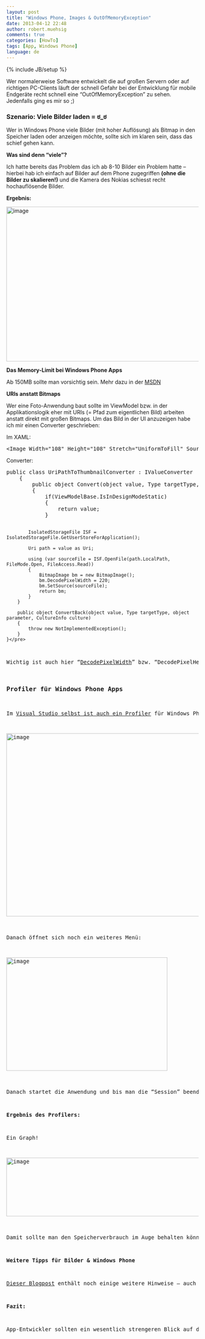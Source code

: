 ```yaml
---
layout: post
title: "Windows Phone, Images & OutOfMemoryException"
date: 2013-04-12 22:48
author: robert.muehsig
comments: true
categories: [HowTo]
tags: [App, Windows Phone]
language: de
---
```

{% include JB/setup %}
<p>Wer normalerweise Software entwickelt die auf großen Servern oder auf richtigen PC-Clients läuft der schnell Gefahr bei der Entwicklung für mobile Endgeräte recht schnell eine “OutOfMemoryException” zu sehen. Jedenfalls ging es mir so ;)</p> <h3>Szenario: Viele Bilder laden = ಠ_ಠ</h3> <p>Wer in Windows Phone viele Bilder (mit hoher Auflösung) als Bitmap in den Speicher laden oder anzeigen möchte, sollte sich im klaren sein, dass das schief gehen kann.</p> <p><strong>Was sind denn “viele”?</strong></p> <p>Ich hatte bereits das Problem das ich ab 8-10 Bilder ein Problem hatte – hierbei hab ich einfach auf Bilder auf dem Phone zugegriffen <strong>(ohne die Bilder zu skalieren!)</strong> und die Kamera des Nokias schiesst recht hochauflösende Bilder.</p> <p><strong>Ergebnis:</strong></p> <p><a href="{{BASE_PATH}}/assets/wp-images-de/image1816.png"><img title="image" style="border-left-width: 0px; border-right-width: 0px; border-bottom-width: 0px; display: inline; border-top-width: 0px" border="0" alt="image" src="{{BASE_PATH}}/assets/wp-images-de/image_thumb969.png" width="581" height="404"></a> </p> <p><strong>Das Memory-Limit bei Windows Phone Apps</strong></p> <p>Ab 150MB sollte man vorsichtig sein. Mehr dazu in der <a href="http://msdn.microsoft.com/en-us/library/windowsphone/develop/jj681682(v=vs.105).aspx">MSDN</a></p> <p><strong>URIs anstatt Bitmaps</strong></p> <p>Wer eine Foto-Anwendung baut sollte im ViewModel bzw. in der Applikationslogik eher mit URIs (= Pfad zum eigentlichen Bild) arbeiten anstatt direkt mit großen Bitmaps. Um das Bild in der UI anzuzeigen habe ich mir einen Converter geschrieben:</p> <p>Im XAML:</p><pre class="brush: csharp; auto-links: true; collapse: false; first-line: 1; gutter: true; html-script: false; light: false; ruler: false; smart-tabs: true; tab-size: 4; toolbar: true;">&lt;Image Width="108" Height="108" Stretch="UniformToFill" Source="{Binding PhotoSource, Converter={StaticResource UriPathToThumbnailConverter}}" /&gt;</pre>
<p>Converter:</p><pre class="brush: csharp; auto-links: true; collapse: false; first-line: 1; gutter: true; html-script: false; light: false; ruler: false; smart-tabs: true; tab-size: 4; toolbar: true;">public class UriPathToThumbnailConverter : IValueConverter
    {
        public object Convert(object value, Type targetType, object parameter, System.Globalization.CultureInfo culture)
        {
            if(ViewModelBase.IsInDesignModeStatic)
            {
                return value;
            }

            IsolatedStorageFile ISF = IsolatedStorageFile.GetUserStoreForApplication();

            Uri path = value as Uri;

            using (var sourceFile = ISF.OpenFile(path.LocalPath, FileMode.Open, FileAccess.Read))
            {
                BitmapImage bm = new BitmapImage();
                bm.DecodePixelWidth = 220;
                bm.SetSource(sourceFile);
                return bm;
            }
        }

        public object ConvertBack(object value, Type targetType, object parameter, CultureInfo culture)
        {
            throw new NotImplementedException();
        }
    }</pre>
<p>Wichtig ist auch hier “<a href="http://msdn.microsoft.com/en-us/library/system.windows.media.imaging.bitmapimage.decodepixelwidth.aspx">DecodePixelWidth</a>” bzw. “DecodePixelHeight” zu setzen – damit kann wird das Bild auf eine bestimmte größe festgelegt und ich hatte die Memory Probleme in den Griff bekommen.</p>
<h3><strong>Profiler für Windows Phone Apps</strong> </h3>
<p>Im <a href="http://msdn.microsoft.com/en-us/library/windowsphone/develop/jj215908(v=vs.105).aspx">Visual Studio selbst ist auch ein Profiler</a> für Windows Phone Apps enthalten:</p>
<p><a href="{{BASE_PATH}}/assets/wp-images-de/image1817.png"><img title="image" style="border-top: 0px; border-right: 0px; border-bottom: 0px; border-left: 0px; display: inline" border="0" alt="image" src="{{BASE_PATH}}/assets/wp-images-de/image_thumb970.png" width="558" height="478"></a> </p>
<p>Danach öffnet sich noch ein weiteres Menü:</p>
<p><a href="{{BASE_PATH}}/assets/wp-images-de/image1818.png"><img title="image" style="border-top: 0px; border-right: 0px; border-bottom: 0px; border-left: 0px; display: inline" border="0" alt="image" src="{{BASE_PATH}}/assets/wp-images-de/image_thumb971.png" width="422" height="296"></a> </p>
<p>Danach startet die Anwendung und bis man die “Session” beendet werden Daten aufgenommen.</p>
<p><strong>Ergebnis des Profilers:</strong></p>
<p>Ein Graph!</p>
<p><a href="{{BASE_PATH}}/assets/wp-images-de/image1819.png"><img title="image" style="border-top: 0px; border-right: 0px; border-bottom: 0px; border-left: 0px; display: inline" border="0" alt="image" src="{{BASE_PATH}}/assets/wp-images-de/image_thumb972.png" width="545" height="153"></a> </p>
<p>Damit sollte man den Speicherverbrauch im Auge behalten können und optimieren.</p>
<p><strong>Weitere Tipps für Bilder &amp; Windows Phone</strong></p>
<p><a href="http://blogs.msdn.com/b/swick/archive/2011/04/07/image-tips-for-windows-phone-7.aspx">Dieser Blogpost</a> enthält noch einige weitere Hinweise – auch wenn er mit Windows Phone 7 betitelt ist, scheint es nach wie vor zuzutreffen. Weitere Tipps findet man auch <a href="http://msdn.microsoft.com/en-us/library/windowsphone/develop/ff967560(v=vs.105).aspx">in der MSDN</a>.</p>
<p><strong>Fazit:</strong></p>
<p>App-Entwickler sollten ein wesentlich strengeren Blick auf die Performance- und Memory-Werte der Anwendung schauen da man sehr leicht das System ausreizen kann. Mit den Hinweisen konnte ich jedenfalls meine Memory Probleme lösen ;)</p>
